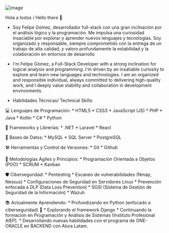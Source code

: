![image](https://github.com/user-attachments/assets/efd9e2ec-c747-486b-b739-445c66e60a42)


Hola a todos / Hello there 👋

* Soy Felipe Gómez, desarrollador full-stack con una gran inclinación por el análisis lógico y la programación. Me impulsa una curiosidad insaciable por explorar y aprender nuevos lenguajes y tecnologías. Soy organizado y responsable, siempre comprometido con la entrega de un trabajo de alta calidad, y valoro profundamente la estabilidad y la colaboración en entornos de desarrollo

* I'm Felipe Gómez, a Full-Stack Developer with a strong inclination for logical analysis and programming. I'm driven by an insatiable curiosity to explore and learn new languages and technologies. I am an organized and responsible individual, always committed to delivering high-quality work, and I deeply value stability and collaboration in development environments.

- Habilidades Técnicas/ Technical Skills:

💻 Lenguajes de Programación:
     * HTML5
     * CSS3
     * JavaScript (JS)
     * PHP
     * Java
     * Kotlin
     * C#
     * Python
      
🧱 Frameworks y Librerías:
     * .NET
     * Laravel
     * React

💾 Bases de Datos:
     * MySQL
     * SQL Server
     * PostgreSQL
      
🛠️ Herramientas y Control de Versiones:
     * Git
     * Github
      
🔄 Metodologías Ágiles y Principios:
     * Programación Orientada a Objetos (POO)
     * SCRUM
     * Kanban
      
🛡️ Ciberseguridad:
     * Pentesting
     * Escaneo de vulnerabilidades (Nmap, Nessus)
     * Configuraciones de Seguridad en Servidores Linux
     * Prevención enfocada a DLP (Data Loss Prevention)
     * SGSI (Sistema de Gestión de Seguridad de la Información)
     * Wazuh    

📚 Actualmente Aprendiendo:
     * Profundizando en Python (enfocado a ciberseguridad) 🐍
     * Explorando el framework Django
     * Continuando la formación en Programación y Análisis de Sistemas (Instituto Profesional AIEP).
     * Desarrollando nuevas habilidades con el programa de ONE-ORACLE en BACKEND con Alura Latam.
